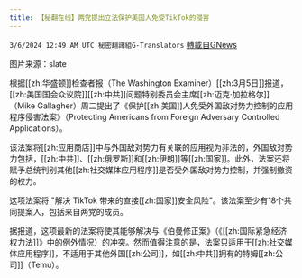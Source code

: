 ```yaml
---
title: 【秘翻在线】两党提出立法保护美国人免受TikTok的侵害
---
```

`3/6/2024 12:49 AM UTC 秘密翻譯組G-Translators` [轉載自GNews](https://gnews.org/articles/2368639)

图片来源：slate

根据[[zh:华盛顿]]检查者报（The Washington Examiner）[[zh:3月5日]]报道，[[zh:美国国会众议院]][[zh:中共]]问题特别委员会主席[[zh:迈克·加拉格尔]]（Mike Gallagher）周二提出了《保护[[zh:美国]]人免受外国敌对势力控制的应用程序侵害法案》（Protecting Americans from Foreign Adversary Controlled Applications）。

该法案将[[zh:应用商店]]中与外国敌对势力有关联的应用视为非法的，外国敌对势力包括，[[zh:中共]]、[[zh:俄罗斯]]和[[zh:伊朗]]等[[zh:国家]]。此外，法案还将赋予总统判别其他[[zh:社交媒体应用程序]]是否受外国敌对势力控制，并强制撤资的权力。

这项法案将 "解决 TikTok 带来的直接[[zh:国家]]安全风险"。该法案至少有18个共同提案人，包括来自两党的成员。

据报道，这项最新的法案将使其能够解决与《伯曼修正案》（《[[zh:国际紧急经济权力法]]》中的例外情况）的冲突。然而值得注意的是，法案只适用于[[zh:社交媒体应用程序]]，不适用于其他外国[[zh:公司]]，如[[zh:中共]]拥有的特姆[[zh:公司]]（Temu）。
